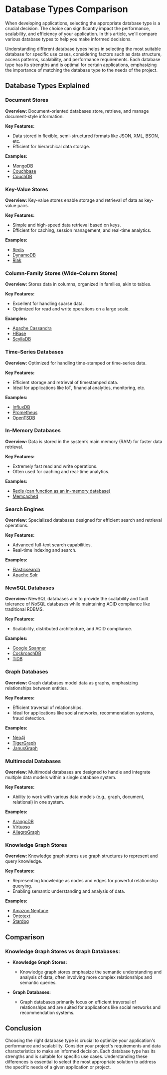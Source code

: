 # Database Types Comparison

When developing applications, selecting the appropriate database type is a crucial decision. The choice can significantly impact the performance, scalability, and efficiency of your application. In this article, we'll compare various database types to help you make informed decisions.

Understanding different database types helps in selecting the most suitable database for specific use cases, considering factors such as data structure, access patterns, scalability, and performance requirements. Each database type has its strengths and is optimal for certain applications, emphasizing the importance of matching the database type to the needs of the project.

## Database Types Explained

### Document Stores

**Overview:**
Document-oriented databases store, retrieve, and manage document-style information.

**Key Features:**
- Data stored in flexible, semi-structured formats like JSON, XML, BSON, etc.
- Efficient for hierarchical data storage.

**Examples:**
- [MongoDB](https://www.mongodb.com/)
- [Couchbase](https://www.couchbase.com/)
- [CouchDB](http://couchdb.apache.org/)

### Key-Value Stores

**Overview:**
Key-value stores enable storage and retrieval of data as key-value pairs.

**Key Features:**
- Simple and high-speed data retrieval based on keys.
- Efficient for caching, session management, and real-time analytics.

**Examples:**
- [Redis](https://redis.io/)
- [DynamoDB](https://aws.amazon.com/dynamodb/)
- [Riak](https://riak.com/)

### Column-Family Stores (Wide-Column Stores)

**Overview:**
Stores data in columns, organized in families, akin to tables.

**Key Features:**
- Excellent for handling sparse data.
- Optimized for read and write operations on a large scale.

**Examples:**
- [Apache Cassandra](https://cassandra.apache.org/)
- [HBase](https://hbase.apache.org/)
- [ScyllaDB](https://www.scylladb.com/)

### Time-Series Databases

**Overview:**
Optimized for handling time-stamped or time-series data.

**Key Features:**
- Efficient storage and retrieval of timestamped data.
- Ideal for applications like IoT, financial analytics, monitoring, etc.

**Examples:**
- [InfluxDB](https://www.influxdata.com/)
- [Prometheus](https://prometheus.io/)
- [OpenTSDB](http://opentsdb.net/)

### In-Memory Databases

**Overview:**
Data is stored in the system’s main memory (RAM) for faster data retrieval.

**Key Features:**
- Extremely fast read and write operations.
- Often used for caching and real-time analytics.

**Examples:**
- [Redis (can function as an in-memory database)](https://redis.io/)
- [Memcached](https://memcached.org/)

### Search Engines

**Overview:**
Specialized databases designed for efficient search and retrieval operations.

**Key Features:**
- Advanced full-text search capabilities.
- Real-time indexing and search.

**Examples:**
- [Elasticsearch](https://www.elastic.co/elasticsearch/)
- [Apache Solr](https://lucene.apache.org/solr/)

### NewSQL Databases

**Overview:**
NewSQL databases aim to provide the scalability and fault tolerance of NoSQL databases while maintaining ACID compliance like traditional RDBMS.

**Key Features:**
- Scalability, distributed architecture, and ACID compliance.

**Examples:**
- [Google Spanner](https://cloud.google.com/spanner)
- [CockroachDB](https://www.cockroachlabs.com/)
- [TiDB](https://pingcap.com/products/tidb/)

### Graph Databases

**Overview:**
Graph databases model data as graphs, emphasizing relationships between entities.

**Key Features:**
- Efficient traversal of relationships.
- Ideal for applications like social networks, recommendation systems, fraud detection.

**Examples:**
- [Neo4j](https://neo4j.com/)
- [TigerGraph](https://www.tigergraph.com/)
- [JanusGraph](https://janusgraph.org/)

### Multimodal Databases

**Overview:**
Multimodal databases are designed to handle and integrate multiple data models within a single database system.

**Key Features:**
- Ability to work with various data models (e.g., graph, document, relational) in one system.

**Examples:**
- [ArangoDB](https://www.arangodb.com/)
- [Virtuoso](https://virtuoso.openlinksw.com/)
- [AllegroGraph](https://franz.com/agraph/allegrograph/)

### Knowledge Graph Stores

**Overview:**
Knowledge graph stores use graph structures to represent and query knowledge.

**Key Features:**
- Representing knowledge as nodes and edges for powerful relationship querying.
- Enabling semantic understanding and analysis of data.

**Examples:**
- [Amazon Neptune](https://aws.amazon.com/neptune/)
- [Ontotext](https://www.ontotext.com/)
- [Stardog](https://www.stardog.com/)

## Comparison

### Knowledge Graph Stores vs Graph Databases:

- **Knowledge Graph Stores:**
  - Knowledge graph stores emphasize the semantic understanding and analysis of data, often involving more complex relationships and semantic queries.
  
- **Graph Databases:**
  - Graph databases primarily focus on efficient traversal of relationships and are suited for applications like social networks and recommendation systems.



## Conclusion

Choosing the right database type is crucial to optimize your application's performance and scalability. Consider your project's requirements and data characteristics to make an informed decision. Each database type has its strengths and is suitable for specific use cases. Understanding these differences is essential to select the most appropriate solution to address the specific needs of a given application or project.

